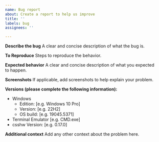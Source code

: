 ```yaml
---
name: Bug report
about: Create a report to help us improve
title: ''
labels: bug
assignees: ''

---
```


**Describe the bug**
A clear and concise description of what the bug is.

**To Reproduce**
Steps to reproduce the behavior.

**Expected behavior**
A clear and concise description of what you expected to happen.

**Screenshots**
If applicable, add screenshots to help explain your problem.

**Versions (please complete the following information):**
 - Windows
     - Edition: [e.g. Windows 10 Pro]
     - Version: [e.g. 22H2]
     - OS build: [e.g. 19045.5371]
 - Terminal Emulator [e.g. CMD.exe]
- csshw Version: [e.g. 0.17.0]

**Additional context**
Add any other context about the problem here.
